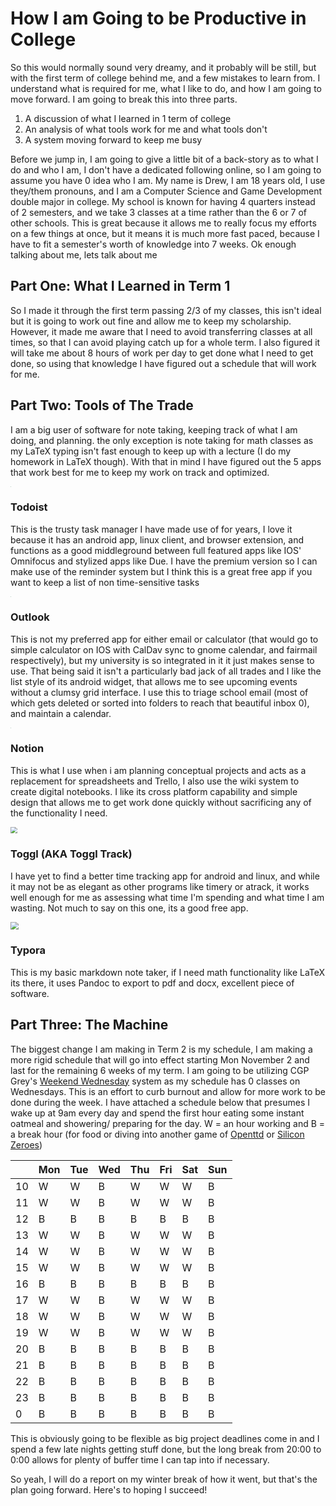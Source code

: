 # How I am Going to be Productive in College

So this would normally sound very dreamy, and it probably will be still, but with the first term of college behind me, and a few mistakes to learn from. I understand what is required for me, what I like to do, and how I am going to move forward. <!--more--> I am going to break this into three parts.

1. A discussion of what I learned in 1 term of college
2. An analysis of what tools work for me and what tools don't
3. A system moving forward to keep me busy

Before we jump in, I am going to give a little bit of a back-story as to what I do and who I am, I don't have a dedicated following online, so I am going to assume you have 0 idea who I am. My name is Drew, I am 18 years old, I use they/them pronouns, and I am a Computer Science and Game Development double major in college. My school is known for having 4 quarters instead of 2 semesters, and we take 3 classes at a time rather than the 6 or 7 of other schools. This is great because it allows me to really focus my efforts on a few things at once, but it means it is much more fast paced, because I have to fit a semester's worth of knowledge into 7 weeks. Ok enough talking about me, lets talk about me

## Part One: What I Learned in Term 1

So I made it through the first term passing 2/3 of my classes, this isn't ideal but it is going to work out fine and allow me to keep my scholarship. However, it made me aware that I need to avoid transferring classes at all times, so that I can avoid playing catch up for a whole term. I also figured it will take me about 8 hours of work per day to get done what I need to get done, so using that knowledge I have figured out a schedule that will work for me. 

## Part Two: Tools of The Trade

I am a big user of software for note taking, keeping track of what I am doing, and planning. the only exception is note taking for math classes as my LaTeX typing isn't fast enough to keep up with a lecture (I do my homework in LaTeX though). With that in mind I have figured out the 5 apps that work best for me to keep my work on track and optimized.

<img src="https://external-content.duckduckgo.com/iu/?u=https%3A%2F%2Fcdn-images-1.medium.com%2Fmax%2F1200%2F1*xHGv_DkNStnRWgO8_AcCig.png&f=1&nofb=1" alt=" " style="zoom:5%;" />

### Todoist

This is the trusty task manager I have made use of for years, I love it because it has an android app, linux client, and browser extension, and functions as a good middleground between full featured apps like IOS' Omnifocus and stylized apps like Due. I have the premium version so I can make use of the reminder system but I think this is a great free app if you want to keep a list of non time-sensitive tasks

<img src="https://external-content.duckduckgo.com/iu/?u=https%3A%2F%2Fmspoweruser.com%2Fwp-content%2Fuploads%2F2019%2F05%2FMicrosoft-Outlook.png&f=1&nofb=1" alt=" " style="zoom:5%;" />

### Outlook

This is not my preferred app for either email or calculator (that would go to simple calculator on IOS with CalDav sync to gnome calendar, and fairmail respectively), but my university is so integrated in it it just makes sense to use. That being said it isn't a particularly bad jack of all trades and I like the list style of its android widget, that allows me to see upcoming events without a clumsy grid interface. I use this to triage school email (most of which gets deleted or sorted into folders to reach that beautiful inbox 0), and maintain a calendar.

<img src="https://external-content.duckduckgo.com/iu/?u=https%3A%2F%2Flogos-download.com%2Fwp-content%2Fuploads%2F2019%2F06%2FNotion_App_Logo.png&f=1&nofb=1" alt=" " style="zoom:4%;" />

### Notion

This is what I use when i am planning conceptual projects and acts as a replacement for spreadsheets and Trello, I also use the wiki system to create digital notebooks. I like its cross platform capability and simple design that allows me to get work done quickly without sacrificing any of the functionality I need.

<img src="https://external-content.duckduckgo.com/iu/?u=https%3A%2F%2Fcollegeinfogeek.com%2Fwp-content%2Fuploads%2F2017%2F02%2Ftoggl.png&f=1&nofb=1" alt=" " style="zoom:67%;" />

### Toggl (AKA Toggl Track)

I have yet to find a better time tracking app for android and linux, and while it may not be as elegant as other programs like timery or atrack, it works well enough for me as assessing what time I'm spending and what time I am wasting. Not much to say on this one, its a good free app.

<img src="https://external-content.duckduckgo.com/iu/?u=https%3A%2F%2Fdl2.macupdate.com%2Fimages%2Ficons256%2F52992.png%3Fd%3D1513199099&f=1&nofb=1" alt=" " style="zoom:80%;" />

### Typora

This is my basic markdown note taker, if I need math functionality like LaTeX its there, it uses Pandoc to export to pdf and docx,  excellent piece of software.

## Part Three: The Machine

The biggest change I am making in Term 2 is my schedule, I am making a more rigid schedule that will go into effect starting Mon November 2 and last for the remaining 6 weeks of my term. I am going to be utilizing CGP Grey's [Weekend Wednesday](https://www.youtube.com/watch?v=ALaTm6VzTBw) system as my schedule has 0 classes on Wednesdays. This is an effort to curb burnout and allow for more work to be done during the week. I have attached a schedule below that presumes I wake up at 9am every day and spend the first hour eating some instant oatmeal and showering/ preparing for the day. W =  an hour working and B = a break hour (for food or diving into another game of [Openttd](https://www.openttd.org/) or [Silicon Zeroes](https://pleasingfungus.itch.io/silicon-zeroes))

|      | Mon  | Tue  | Wed  | Thu  | Fri  | Sat  | Sun  |
| ---- | ---- | ---- | ---- | ---- | ---- | ---- | ---- |
| 10   | W    | W    | B    | W    | W    | W    | B    |
| 11   | W    | W    | B    | W    | W    | W    | B    |
| 12   | B    | B    | B    | B    | B    | B    | B    |
| 13   | W    | W    | B    | W    | W    | W    | B    |
| 14   | W    | W    | B    | W    | W    | W    | B    |
| 15   | W    | W    | B    | W    | W    | W    | B    |
| 16   | B    | B    | B    | B    | B    | B    | B    |
| 17   | W    | W    | B    | W    | W    | W    | B    |
| 18   | W    | W    | B    | W    | W    | W    | B    |
| 19   | W    | W    | B    | W    | W    | W    | B    |
| 20   | B    | B    | B    | B    | B    | B    | B    |
| 21   | B    | B    | B    | B    | B    | B    | B    |
| 22   | B    | B    | B    | B    | B    | B    | B    |
| 23   | B    | B    | B    | B    | B    | B    | B    |
| 0    | B    | B    | B    | B    | B    | B    | B    |

This is obviously going to be flexible as big project deadlines come in and I spend a few late nights getting stuff done, but the long break from 20:00 to 0:00 allows for plenty of buffer time I can tap into if necessary.

So yeah, I will do a report on my winter break of how it went, but that's the plan going forward. Here's to hoping I succeed!